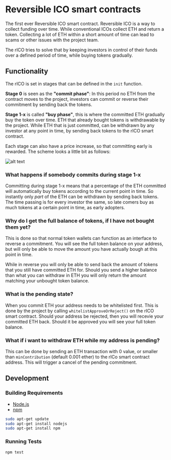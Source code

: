 # Reversible ICO smart contracts

The first ever Reversible ICO smart contract.
Reversible ICO is a way to collect funding over time. While conventional ICOs collect ETH and return a token. Collecting a lot of ETH within a short amount of time can lead to scams or other issues with the project team.

The rICO tries to solve that by keeping investors in control of their funds over a defined period of time, while buying tokens gradually.

## Functionality

The rICO is set in stages that can be defined in the `init` function.

**Stage 0** is seen as the **"commit phase"**: In this period no ETH from the contract moves to the project, investors can commit or reverse their commitment by sending back the tokens.

**Stage 1-x** is called **"buy phase"**, this is where the committed ETH gradually buy the token over time. ETH that already bought tokens is withdrawable by the project. While ETH that is just committed, can be withdrawn by any investor at any point in time, by sending back tokens to the rICO smart contract.

Each stage can also have a price increase, so that committing early is rewarded.
The scheme looks a little bit as follows:

![alt text](https://github.com/lukso-network/RICO-smart-contracts/raw/refactoring/rICO-diagram.png "rICO Diagram")

### What happens if somebody commits during stage 1-x

Committing during stage 1-x means that a percentage of the ETH committed will automatically buy tokens according to the current point in time. So instantly only *part* of the ETH can be withdrawn by sending back tokens.
The time passing is for every investor the same, so late comers buy as much tokens at a certain point in time, as early adopters.

### Why do I get the full balance of tokens, if I have not bought them yet?

This is done so that normal token wallets can function as an interface to reverse a commitment.
You will see the full token balance on your address, but will only be able to move the amount you have actually bough at this point in time.

While in reverse you will only be able to send back the amount of tokens that you still have committed ETH for. Should you send a higher balance than what you can withdraw in ETH you will only return the amount matching your unbought token balance.

### What is the pending state?

When you commit ETH your address needs to be whitelisted first. This is done by the project by calling `whitelistApproveOrReject()` on the rICO smart contract. Should your address be rejected, then you will recevie your committed ETH back. Should it be approved you will see your full token balance.

### What if i want to withdraw ETH while my address is pending?

This can be done by sending an ETH transaction with 0 value, or smaller than `minContribution` (default 0.001 ether) to the rICo smart contract address. This will trigger a cancel of the pending commitment.

## Development

### Building Requirements

-   [Node.js](https://nodejs.org)
-   [npm](https://www.npmjs.com/)

```bash
sudo apt-get update
sudo apt-get install nodejs
sudo apt-get install npm
```

### Running Tests

```bash
npm test
```
